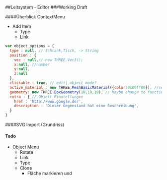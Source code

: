 ##Leitsystem - Editor
###Working Draft

####Überblick
ContextMenu
- Add Item
    - Type
    - Link

```js
var object_options = {
  type : null, // Schrank,Tisch, -> String
  position : { 
    vec : null,// new THREE.Vec3();
    x:null, //number
    y:null, 
    z:null
  },
  clickable : true, // edit| object mode?
  active_material : new THREE.MeshBasicMaterial({color:0x00ff00}), //selected
  geometry: new THREE.BoxGeometry(10,10,10), // Maybe change to function return
  extra : { // Objekt Einstellungen
    href : 'http://www.google.de/', 
    description : 'Dieser Gegenstand hat eine Beschreibung',
  }
}
```


####SVG Import (Grundriss)


#### Todo
- Object Menu
  + Rotate
  + Link
  + Type
  + Clone
    * Fläche markieren und


